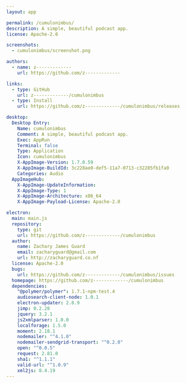 ```yaml
---
layout: app

permalink: /cumulonimbus/
description: A simple, beautiful podcast app.
license: Apache-2.0

screenshots:
  - cumulonimbus/screenshot.png

authors:
  - name: z-------------
    url: https://github.com/z-------------

links:
  - type: GitHub
    url: z-------------/cumulonimbus
  - type: Install
    url: https://github.com/z-------------/cumulonimbus/releases

desktop:
  Desktop Entry:
    Name: cumulonimbus
    Comment: A simple, beautiful podcast app.
    Exec: AppRun
    Terminal: false
    Type: Application
    Icon: cumulonimbus
    X-AppImage-Version: 1.7.0.59
    X-AppImage-BuildId: 3c228ae0-def5-11a7-0713-c32285fb1fa0
    Categories: Audio
  AppImageHub:
    X-AppImage-UpdateInformation: 
    X-AppImage-Type: 1
    X-AppImage-Architecture: x86_64
    X-AppImage-Payload-License: Apache-2.0

electron:
  main: main.js
  repository:
    type: git
    url: https://github.com/z-------------/cumulonimbus
  author:
    name: Zachary James Guard
    email: zacharyguard@gmail.com
    url: http://zacharyguard.co.nf
  license: Apache-2.0
  bugs:
    url: https://github.com/z-------------/cumulonimbus/issues
  homepage: https://github.com/z-------------/cumulonimbus
  dependencies:
    "@polymer/polymer": 1.7.1-npm-test.4
    audiosearch-client-node: 1.0.1
    electron-updater: 2.8.9
    jimp: 0.2.28
    jquery: 3.2.1
    js2xmlparser: 1.0.0
    localforage: 1.5.0
    moment: 2.18.1
    nodemailer: "^4.1.0"
    nodemailer-sendgrid-transport: "^0.2.0"
    open: "^0.0.5"
    request: 2.81.0
    sha1: "^1.1.1"
    valid-url: "^1.0.9"
    xml2js: 0.4.19
---
```

